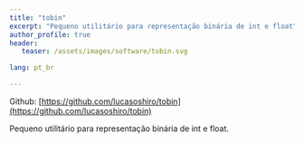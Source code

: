 ```yaml
---
title: "tobin"
excerpt: "Pequeno utilitário para representação binária de int e float"
author_profile: true
header:
   teaser: /assets/images/software/tobin.svg

lang: pt_br

---
```



Github: [https://github.com/lucasoshiro/tobin](https://github.com/lucasoshiro/tobin)

Pequeno utilitário para representação binária de int e float. 

